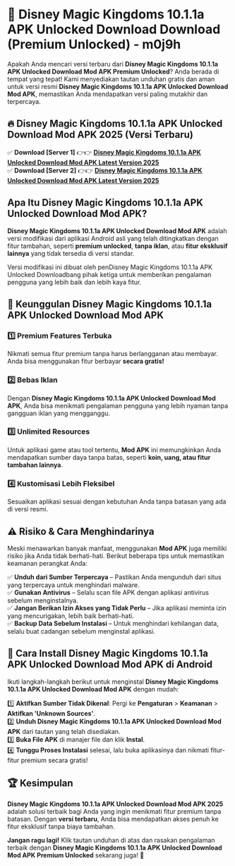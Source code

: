 # 🎯 Disney Magic Kingdoms 10.1.1a APK Unlocked Download  Download (Premium Unlocked) -  m0j9h

Apakah Anda mencari versi terbaru dari **Disney Magic Kingdoms 10.1.1a APK Unlocked Download Mod APK Premium Unlocked**? Anda berada di tempat yang tepat! Kami menyediakan tautan unduhan gratis dan aman untuk versi resmi **Disney Magic Kingdoms 10.1.1a APK Unlocked Download Mod APK**, memastikan Anda mendapatkan versi paling mutakhir dan terpercaya.

## 🔥 Disney Magic Kingdoms 10.1.1a APK Unlocked Download Mod APK 2025 (Versi Terbaru)

✅ **Download [Server 1]** 👉👉 [**Disney Magic Kingdoms 10.1.1a APK Unlocked Download Mod APK Latest Version 2025**](https://momento.my/?title=Disney_Magic_Kingdoms_10.1.1a_APK_Unlocked_Download)  
✅ **Download [Server 2]** 👉👉 [**Disney Magic Kingdoms 10.1.1a APK Unlocked Download Mod APK Latest Version 2025**](https://momento.my/?title=Disney_Magic_Kingdoms_10.1.1a_APK_Unlocked_Download)  

## Apa Itu Disney Magic Kingdoms 10.1.1a APK Unlocked Download Mod APK?

**Disney Magic Kingdoms 10.1.1a APK Unlocked Download Mod APK** adalah versi modifikasi dari aplikasi Android asli yang telah ditingkatkan dengan fitur tambahan, seperti **premium unlocked**, **tanpa iklan**, atau **fitur eksklusif lainnya** yang tidak tersedia di versi standar.

Versi modifikasi ini dibuat oleh penDisney Magic Kingdoms 10.1.1a APK Unlocked Downloadbang pihak ketiga untuk memberikan pengalaman pengguna yang lebih baik dan lebih kaya fitur.

## 🎯 Keunggulan Disney Magic Kingdoms 10.1.1a APK Unlocked Download Mod APK

### 1️⃣ Premium Features Terbuka
Nikmati semua fitur premium tanpa harus berlangganan atau membayar. Anda bisa menggunakan fitur berbayar **secara gratis!**

### 2️⃣ Bebas Iklan
Dengan **Disney Magic Kingdoms 10.1.1a APK Unlocked Download Mod APK**, Anda bisa menikmati pengalaman pengguna yang lebih nyaman tanpa gangguan iklan yang mengganggu.

### 3️⃣ Unlimited Resources
Untuk aplikasi game atau tool tertentu, **Mod APK** ini memungkinkan Anda mendapatkan sumber daya tanpa batas, seperti **koin, uang, atau fitur tambahan lainnya**.

### 4️⃣ Kustomisasi Lebih Fleksibel
Sesuaikan aplikasi sesuai dengan kebutuhan Anda tanpa batasan yang ada di versi resmi.

## ⚠️ Risiko & Cara Menghindarinya

Meski menawarkan banyak manfaat, menggunakan **Mod APK** juga memiliki risiko jika Anda tidak berhati-hati. Berikut beberapa tips untuk memastikan keamanan perangkat Anda:

✅ **Unduh dari Sumber Terpercaya** – Pastikan Anda mengunduh dari situs yang terpercaya untuk menghindari malware.  
✅ **Gunakan Antivirus** – Selalu scan file APK dengan aplikasi antivirus sebelum menginstalnya.  
✅ **Jangan Berikan Izin Akses yang Tidak Perlu** – Jika aplikasi meminta izin yang mencurigakan, lebih baik berhati-hati.  
✅ **Backup Data Sebelum Instalasi** – Untuk menghindari kehilangan data, selalu buat cadangan sebelum menginstal aplikasi.

## 📌 Cara Install Disney Magic Kingdoms 10.1.1a APK Unlocked Download Mod APK di Android

Ikuti langkah-langkah berikut untuk menginstal **Disney Magic Kingdoms 10.1.1a APK Unlocked Download Mod APK** dengan mudah:

1️⃣ **Aktifkan Sumber Tidak Dikenal**: Pergi ke **Pengaturan** > **Keamanan** > **Aktifkan 'Unknown Sources'**.  
2️⃣ **Unduh Disney Magic Kingdoms 10.1.1a APK Unlocked Download Mod APK** dari tautan yang telah disediakan.  
3️⃣ **Buka File APK** di manajer file dan klik **Instal**.  
4️⃣ **Tunggu Proses Instalasi** selesai, lalu buka aplikasinya dan nikmati fitur-fitur premium secara gratis!

## 🏆 Kesimpulan

**Disney Magic Kingdoms 10.1.1a APK Unlocked Download Mod APK 2025** adalah solusi terbaik bagi Anda yang ingin menikmati fitur premium tanpa batasan. Dengan **versi terbaru**, Anda bisa mendapatkan akses penuh ke fitur eksklusif tanpa biaya tambahan.

**Jangan ragu lagi!** Klik tautan unduhan di atas dan rasakan pengalaman terbaik dengan **Disney Magic Kingdoms 10.1.1a APK Unlocked Download Mod APK Premium Unlocked** sekarang juga! 🚀
